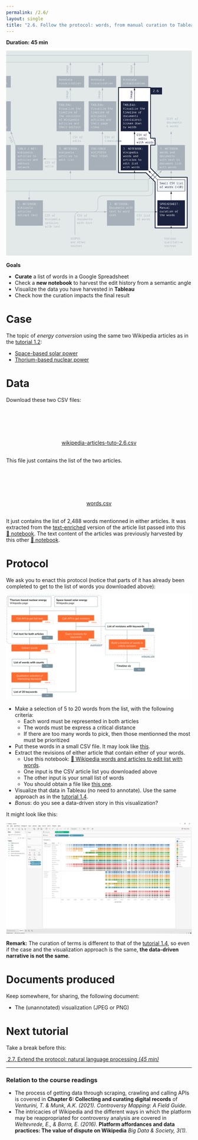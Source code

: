 ```yaml
---
permalink: /2.6/
layout: single
title: "2.6. Follow the protocol: words, from manual curation to Tableau"
---
```


**Duration: 45 min**

[
	![Overview tuto 2.6](../assets/images/2-6.jpg)
](../assets/images/2-6.jpg)

**Goals**
* **Curate** a list of words in a Google Spreadsheet
* Check a **new notebook** to harvest the edit history from a semantic angle
* Visualize the data you have harvested in **Tableau**
* Check how the curation impacts the final result

# Case

The topic of *energy conversion* using the same two Wikipedia articles as in the [tutorial 1.2](../1.2/):
* [Space-based solar power](https://en.wikipedia.org/wiki/Space-based_solar_power)
* [Thorium-based nuclear power](https://en.wikipedia.org/wiki/Thorium-based_nuclear_power)

# Data

Download these two CSV files:

<center><a href="../assets/data/2-6/wikipedia-articles-tuto-2.6.csv">
	<i class="fas fa-file-csv" style="font-size:5em"></i><br>
	wikipedia-articles-tuto-2.6.csv
</a><br><br></center>

This file just contains the list of the two articles.

<center><a href="../assets/data/2-6/words.csv">
	<i class="fas fa-file-csv" style="font-size:5em"></i><br>
	words.csv
</a><br><br></center>

It just contains the list of 2,488 words mentionned in either articles. It was extracted from the [<i class="fas fa-file-csv"></i> text-enriched](../assets/data/2-6/wikipedia-articles-with-text-tuto-2.6.csv) version of the article list passed into this [🍕&nbsp;notebook](https://colab.research.google.com/github/jacomyma/mapping-controversies/blob/main/notebooks/Documents_with_text_to_word_list.ipynb). The text content of the articles was previously harvested by this other [🍾&nbsp;notebook](https://colab.research.google.com/github/jacomyma/mapping-controversies/blob/main/notebooks/Wikipedia_articles_extract_text.ipynb).

# Protocol

We ask you to enact this protocol (notice that parts of it has already been completed to get to the list of words you downloaded above):

[
	![Overview tuto 2.6](../assets/images/2-6/Protocol_Tutorial2-6.svg)
](../assets/images/2-6/Protocol_Tutorial2-6.svg)

* Make a selection of 5 to 20 words from the list, with the following criteria:
	* Each word must be represented in both articles
	* The words must be express a critical distance
	* If there are too many words to pick, then those mentionned the most must be prioritized
* Put these words in a small CSV file. It may look like [<i class="fas fa-file-csv"></i> this](../assets/data/2-6/words-small-list.csv).
* Extract the revisions of either article that contain either of your words.
	* Use this notebook: [🍱&nbsp;Wikipedia words and articles to edit list with words](https://colab.research.google.com/github/jacomyma/mapping-controversies/blob/main/notebooks/Wikipedia_words_and_articles_to_edit_list_with_words.ipynb).
	* One input is the CSV article list you downloaded above
	* The other input is your small list of words
	* You should obtain a file like [<i class="fas fa-file-csv"></i> this one](../assets/data/2-6/terms-and-revisions.csv).
* Visualize that data in Tableau (no need to annotate). Use the same approach as in the [tutorial 1.4](../1.4/).
* *Bonus*: do you see a data-driven story in this visualization?

It might look like this:

[
	![Tableau](../assets/images/2-6/tableau.png)
](../assets/images/2-6/tableau.png)

**Remark:** The curation of terms is different to that of the [tutorial 1.4](../1.4/), so even if the case and the visualization approach is the same, **the data-driven narrative is not the same**.

# Documents produced

Keep somewhere, for sharing, the following document:
* The (unannotated) visualization (JPEG or PNG)

# Next tutorial

Take a break before this:

[<i class="fas fa-forward"></i>&nbsp;2.7. Extend the protocol: natural language processing *(45 min)*](../2.7/)

---

### Relation to the course readings

* The process of getting data through scraping, crawling and calling APIs is covered in **Chapter 6: Collecting and curating digital records** of *Venturini, T. & Munk, A.K. (2021). Controversy Mapping: A Field Guide.*
* The intricacies of Wikipedia and the different ways in which the platform may be reappropriated for controversy analysis are covered in *Weltevrede, E., & Borra, E. (2016).* **Platform affordances and data practices: The value of dispute on Wikipedia**
*Big Data & Society, 3(1).*
